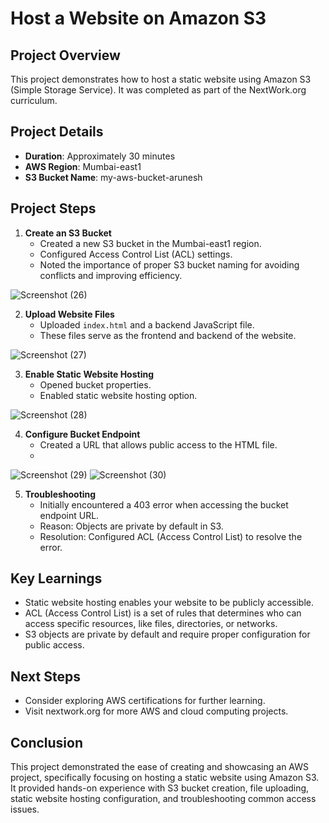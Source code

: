 # Host a Website on Amazon S3

## Project Overview

This project demonstrates how to host a static website using Amazon S3 (Simple Storage Service). It was completed as part of the NextWork.org curriculum.

## Project Details

- **Duration**: Approximately 30 minutes
- **AWS Region**: Mumbai-east1
- **S3 Bucket Name**: my-aws-bucket-arunesh

## Project Steps

1. **Create an S3 Bucket**
   - Created a new S3 bucket in the Mumbai-east1 region.
   - Configured Access Control List (ACL) settings.
   - Noted the importance of proper S3 bucket naming for avoiding conflicts and improving efficiency.
     
![Screenshot (26)](https://github.com/user-attachments/assets/aab92336-a51c-4f95-b74a-1dcab4b8d9a7)

2. **Upload Website Files**
   - Uploaded `index.html` and a backend JavaScript file.
   - These files serve as the frontend and backend of the website.
     
![Screenshot (27)](https://github.com/user-attachments/assets/b214e8c3-6453-403b-909f-7e24db9db5a4)

3. **Enable Static Website Hosting**
   - Opened bucket properties.
   - Enabled static website hosting option.
     
![Screenshot (28)](https://github.com/user-attachments/assets/2d4b9b1a-be82-469a-8801-6cc8bc0ed9c8)

4. **Configure Bucket Endpoint**
   - Created a URL that allows public access to the HTML file.
   - 
![Screenshot (29)](https://github.com/user-attachments/assets/995e34c3-00c2-4b86-8691-54432a96eade)
![Screenshot (30)](https://github.com/user-attachments/assets/6dedd3b4-ecc3-4698-a316-c46dd50f879a)

5. **Troubleshooting**
   - Initially encountered a 403 error when accessing the bucket endpoint URL.
   - Reason: Objects are private by default in S3.
   - Resolution: Configured ACL (Access Control List) to resolve the error.

## Key Learnings

- Static website hosting enables your website to be publicly accessible.
- ACL (Access Control List) is a set of rules that determines who can access specific resources, like files, directories, or networks.
- S3 objects are private by default and require proper configuration for public access.

## Next Steps

- Consider exploring AWS certifications for further learning.
- Visit nextwork.org for more AWS and cloud computing projects.

## Conclusion

This project demonstrated the ease of creating and showcasing an AWS project, specifically focusing on hosting a static website using Amazon S3. It provided hands-on experience with S3 bucket creation, file uploading, static website hosting configuration, and troubleshooting common access issues.
